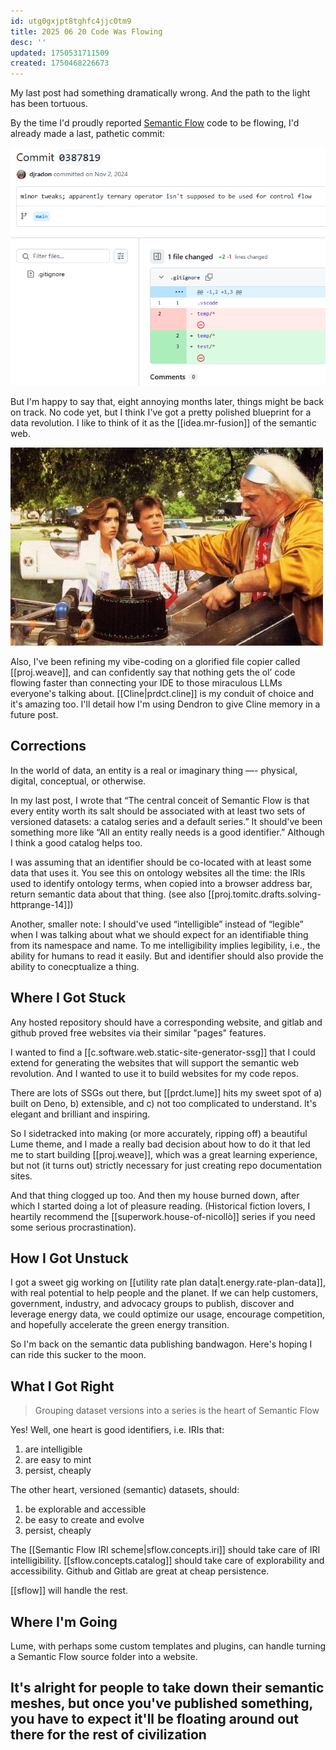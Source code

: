 ```yaml
---
id: utg0gxjpt8tghfc4jjc0tm9
title: 2025 06 20 Code Was Flowing
desc: ''
updated: 1750531711509
created: 1750468226673
---
```


My last post had something dramatically wrong. And the path to the light has been tortuous. 

By the time I'd proudly reported [Semantic Flow](https://github.com/semantic-flow/sf-cli) code to be flowing, I'd already made a last, pathetic commit:

![](/assets/images/2025-06-19-20-17-32.png)


But I'm happy to say that, eight annoying months later, things might be back on track. No code yet, but I think I've got a pretty polished blueprint for a data revolution. I like to think of it as the [[idea.mr-fusion]] of the semantic web.

![](/assets/images/2025-06-19-20-31-31.png)

Also, I've been refining my vibe-coding on a glorified file copier called [[proj.weave]], and can confidently say that nothing gets the ol’ code flowing faster than connecting your IDE to those miraculous LLMs everyone's talking about. [[Cline|prdct.cline]] is my conduit of choice and it's amazing too. I'll detail how I'm using Dendron to give Cline memory in a future post.

## Corrections

In the world of data, an entity is a real or imaginary thing —- physical, digital, conceptual, or otherwise. 

In my last post, I wrote that “The central conceit of Semantic Flow is that every entity worth its salt should be associated with at least two sets of versioned datasets: a catalog series and a default series.” It should've been something more like “All an entity really needs is a good identifier.” Although I think a good catalog helps too.

I was assuming that an identifier should be co-located with at least some data that uses it. You see this on ontology websites all the time: the IRIs used to identify ontology terms, when copied into a browser address bar, return semantic data about that thing. (see also [[proj.tomitc.drafts.solving-httprange-14]])

Another, smaller note: I should've used “intelligible” instead of “legible” when I was talking about what we should expect for an identifiable thing from its namespace and name. To me intelligibility implies legibility, i.e., the ability for humans to read it easily. But and identifier should also provide the ability to conecptualize a thing. 

## Where I Got Stuck

Any hosted repository should have a corresponding website, and gitlab and github proved free websites via their similar "pages" features. 

I wanted to find a [[c.software.web.static-site-generator-ssg]] that I could extend for generating the websites that will support the semantic web revolution. And I wanted to use it to build websites for my code repos. 

There are lots of SSGs out there, but [[prdct.lume]] hits my sweet spot of a) built on Deno, b) extensible, and c) not too complicated to understand. It's elegant and brilliant and inspiring.

So I sidetracked into making (or more accurately, ripping off) a beautiful Lume theme, and I made a really bad decision about how to do it that led me to start building [[proj.weave]], which was a great learning experience, but not (it turns out) strictly necessary for just creating repo documentation sites.

And that thing clogged up too. And then my house burned down, after which I started doing a lot of pleasure reading. (Historical fiction lovers, I heartily recommend the [[superwork.house-of-nicollò]] series if you need some serious procrastination). 

## How I Got Unstuck

I got a sweet gig working on [[utility rate plan data|t.energy.rate-plan-data]], with real potential to help people and the planet. If we can help customers, government, industry, and advocacy groups to publish, discover and leverage energy data, we could optimize our usage, encourage competition, and hopefully accelerate the green energy transition.

So I'm back on the semantic data publishing bandwagon. Here's hoping I can ride this sucker to the moon.

## What I Got Right

> Grouping dataset versions into a series is the heart of Semantic Flow

Yes! Well, one heart is good identifiers, i.e. IRIs that:

1. are intelligible
2. are easy to mint
3. persist, cheaply

The other heart, versioned (semantic) datasets, should:

1. be explorable and accessible
2. be easy to create and evolve
4. persist, cheaply

The [[Semantic Flow IRI scheme|sflow.concepts.iri]] should take care of IRI intelligibility. [[sflow.concepts.catalog]] should take care of explorability and accessibility. Github and Gitlab are great at cheap persistence. 

[[sflow]] will handle the rest.  

## Where I'm Going

Lume, with perhaps some custom templates and plugins, can handle turning a Semantic Flow source folder into a website.

## It's alright for people to take down their semantic meshes, but once you've published something, you have to expect it'll be floating around out there for the rest of civilization